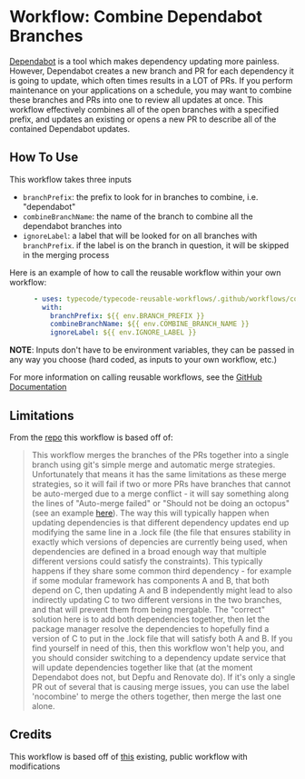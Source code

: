 # Workflow: Combine Dependabot Branches
[Dependabot](https://github.com/dependabot) is a tool which makes dependency updating more painless. However, Dependabot creates a new branch and PR for each dependency it is going to update, which often times results in a LOT of PRs. If you perform maintenance on your applications on a schedule, you may want to combine these branches and PRs into one to review all updates at once. This workflow effectively combines all of the open branches with a specified prefix, and updates an existing or opens a new PR to describe all of the contained Dependabot updates.

## How To Use
This workflow takes three inputs
  - `branchPrefix`: the prefix to look for in branches to combine, i.e. "dependabot"
  - `combineBranchName`: the name of the branch to combine all the dependabot branches into
  - `ignoreLabel`: a label that will be looked for on all branches with `branchPrefix`. if the label is on the branch in question, it will be skipped in the merging process

Here is an example of how to call the reusable workflow within your own workflow:
```yaml
      - uses: typecode/typecode-reusable-workflows/.github/workflows/combine-dependabot-branches.yml@master
        with:
          branchPrefix: ${{ env.BRANCH_PREFIX }}
          combineBranchName: ${{ env.COMBINE_BRANCH_NAME }}
          ignoreLabel: ${{ env.IGNORE_LABEL }}
```
**NOTE**: Inputs don't have to be environment variables, they can be passed in any way you choose (hard coded, as inputs to your own workflow, etc.)

For more information on calling reusable workflows, see the [GitHub Documentation](https://docs.github.com/en/actions/using-workflows/reusing-workflows#calling-a-reusable-workflow)

## Limitations
From the [repo](https://github.com/hrvey/combine-prs-workflow) this workflow is based off of:
>This workflow merges the branches of the PRs together into a single branch using git's simple merge and automatic merge strategies. Unfortunately that means it has the same limitations as these merge strategies, so it will fail if two or more PRs have branches that cannot be auto-merged due to a merge conflict - it will say something along the lines of "Auto-merge failed" or "Should not be doing an octopus" (see an example [here](https://github.com/hrvey/combine-prs-workflow/issues/2)). The way this will typically happen when updating dependencies is that different dependency updates end up modifying the same line in a .lock file (the file that ensures stability in exactly which versions of depencies are currently being used, when dependencies are defined in a broad enough way that multiple different versions could satisfy the constraints). This typically happens if they share some common third dependency - for example if some modular framework has components A and B, that both depend on C, then updating A and B independently might lead to also indirectly updating C to two different versions in the two branches, and that will prevent them from being mergable.
>The "correct" solution here is to add both dependencies together, then let the package manager resolve the dependencies to hopefully find a version of C to put in the .lock file that will satisfy both A and B. If you find yourself in need of this, then this workflow won't help you, and you should consider switching to a dependency update service that will update dependencies together like that (at the moment Dependabot does not, but Depfu and Renovate do).
>If it's only a single PR out of several that is causing merge issues, you can use the label 'nocombine' to merge the others together, then merge the last one alone.

## Credits
This workflow is based off of [this](https://github.com/hrvey/combine-prs-workflow) existing, public workflow with modifications